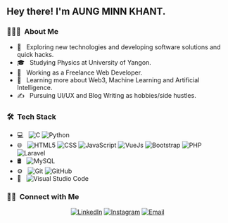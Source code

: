 <h2> Hey there! I'm AUNG MINN KHANT.</h2>

<h3> 👨🏻‍💻 &nbsp;About Me </h3>

- 🤔 &nbsp; Exploring new technologies and developing software solutions and quick hacks.
- 🎓 &nbsp; Studying Physics at University of Yangon.
- 💼 &nbsp; Working as a Freelance Web Developer.
- 🌱 &nbsp; Learning more about Web3, Machine Learning and Artificial Intelligence.
- ✍️ &nbsp; Pursuing UI/UX and Blog Writing as hobbies/side hustles.

<h3> 🛠 &nbsp;Tech Stack</h3>

- 💻 &nbsp;
  ![C](https://img.shields.io/badge/--333333?style=flat&logo=C)
  ![Python](https://img.shields.io/badge/-Python-333333?style=flat&logo=python)
- 🌐 &nbsp;
  ![HTML5](https://img.shields.io/badge/-HTML5-333333?style=flat&logo=HTML5)
  ![CSS](https://img.shields.io/badge/-CSS-333333?style=flat&logo=CSS3&logoColor=1572B6)
  ![JavaScript](https://img.shields.io/badge/-JavaScript-333333?style=flat&logo=javascript)
  ![VueJs](https://img.shields.io/badge/-Vue.Js-333333?style=flat&logo=vue.js)
  ![Bootstrap](https://img.shields.io/badge/-Bootstrap-333333?style=flat&logo=bootstrap&logoColor=563D7C)
  ![PHP](https://img.shields.io/badge/-PHP-333333?style=flat&logo=php)
  ![Laravel](https://img.shields.io/badge/-Laravel-333333?style=flat&logo=Laravel)
- 🛢 &nbsp;
  ![MySQL](https://img.shields.io/badge/-MySQL-333333?style=flat&logo=mysql)
- ⚙️ &nbsp;
  ![Git](https://img.shields.io/badge/-Git-333333?style=flat&logo=git)
  ![GitHub](https://img.shields.io/badge/-GitHub-333333?style=flat&logo=github)
- 🔧 &nbsp;
  ![Visual Studio Code](https://img.shields.io/badge/-Visual%20Studio%20Code-333333?style=flat&logo=visual-studio-code&logoColor=007ACC)

<h3> 🤝🏻 &nbsp;Connect with Me </h3>

<p align="center">
<a href="https://https://www.linkedin.com/in/aung-minn-khant-2a8403172/" target="_blank"><img alt="LinkedIn" src="https://img.shields.io/badge/LinkedIn-AUNG MINN KHANT-blue?style=flat-square&logo=linkedin"></a>
<a href="https://www.instagram.com/___aung_minn_khant___/" target="_blank"><img alt="Instagram" src="https://img.shields.io/badge/Instagram-___aung_minn_khant___-blue?style=flat-square&logo=instagram"></a>
<a href="mailto:aungminnkhant94@gmail.com" target="_blank"><img alt="Email" src="https://img.shields.io/badge/Email-aungminnkhant94@gmail.com-blue?style=flat-square&logo=gmail"></a>
</p>

